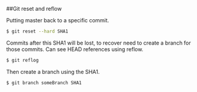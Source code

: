 ##Git reset and reflow

Putting master back to a specific commit.

```bash
$ git reset --hard SHA1
```

Commits after this SHA1 will be lost, to recover need to create a branch for those commits. Can see HEAD references using reflow.

```bash
$ git reflog
```

Then create a branch using the SHA1.

```bash
$ git branch someBranch SHA1
```
